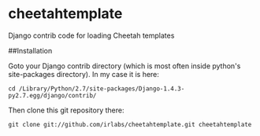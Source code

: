# cheetahtemplate

Django contrib code for loading Cheetah templates

##Installation

Goto your Django contrib directory (which is most often inside python's site-packages directory). In my case it is here:

```
cd /Library/Python/2.7/site-packages/Django-1.4.3-py2.7.egg/django/contrib/
```
Then clone this git repository there:

```
git clone git://github.com/irlabs/cheetahtemplate.git cheetahtemplate
```